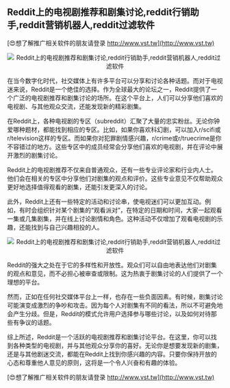 ## **Reddit上的电视剧推荐和剧集讨论,reddit行销助手,reddit营销机器人,reddit过滤软件**

[😍想了解推广相关软件的朋友请登录 http://www.vst.tw](http://www.vst.tw)

 <center><img src="https://vst.tw/MP4/tuiguang/png/1.png" alt="Reddit上的电视剧推荐和剧集讨论,reddit行销助手,reddit营销机器人,reddit过滤软件"></center>

在当今数字化时代，社交媒体上有许多平台可以分享和讨论各种话题。而对于电视迷来说，Reddit是一个绝佳的选择。作为全球最大的论坛之一，Reddit提供了一个广泛的电视剧推荐和剧集讨论的场所。在这个平台上，人们可以分享他们喜欢的电视剧、与其他观众交流，还能发现新的精彩剧集。

在Reddit上，各种电视剧的专区（subreddit）汇聚了大量的忠实粉丝。无论你钟爱哪种题材，都能找到相应的专区。比如，如果你喜欢科幻剧，可以加入r/scifi或r/television这样的专区。而如果你对犯罪剧情感兴趣，r/crime或r/truecrime是你不容错过的地方。这些专区中的成员经常会分享他们喜欢的电视剧，并在评论中展开激烈的剧集讨论。

Reddit上的电视剧推荐不仅来自普通观众，还有一些专业评论家和行业内人士。他们会在相关的专区中分享他们对剧集的观点和评价。这些专业意见不仅帮助观众更好地选择值得观看的剧集，还能引发更深入的讨论。

此外，Reddit上还有一些特定的活动和讨论串，使电视迷们可以更加互动。例如，有时会组织针对某个剧集的“观看派对”，在特定的日期和时间，大家一起观看一集或几集剧集，并在线上讨论剧情和角色。这种活动不仅增加了观看电视剧的乐趣，还能找到与自己兴趣相投的人。

 <center><img src="https://vst.tw/MP4/tuiguang/png/2.png" alt="Reddit上的电视剧推荐和剧集讨论,reddit行销助手,reddit营销机器人,reddit过滤软件"></center>

Reddit的强大之处在于它的多样性和开放性。观众们可以自由地表达他们对剧集的观点和意见，而不必担心被审查或限制。这为热衷于剧集讨论的人们提供了一个理想的平台。

然而，正如在任何社交媒体平台上一样，也存在一些负面因素。有时候，剧集讨论可能演变成激烈的争吵和攻击。因为每个人对剧集有不同的看法，所以不可避免地会产生分歧。但是，Reddit的模式允许用户选择参与哪些讨论，以及如何对待那些有争议的话题。

综上所述，Reddit是一个活跃的电视剧推荐和剧集讨论平台。在这里，你可以找到各种类型的电视剧，并与其他观众分享你的喜好。无论你是想要发现新的剧集，还是与其他剧迷交流，都能在Reddit上找到你感兴趣的内容。只要你保持开放的心态和尊重他人意见的原则，这将是一个令人兴奋和有趣的体验。

[😍想了解推广相关软件的朋友请登录 http://www.vst.tw](http://www.vst.tw)



